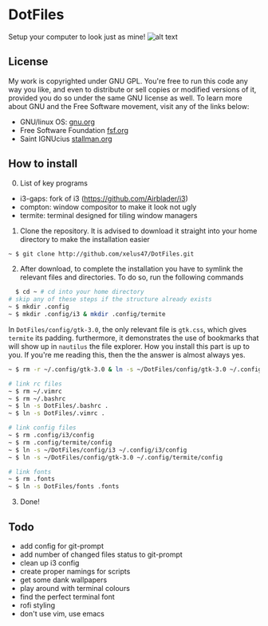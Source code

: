 # DotFiles
Setup your computer to look just as mine!
![alt text](http://i.imgur.com/qX9zeq9.jpg "Logo Title Text 1")
## License
My work is copyrighted under GNU GPL. You're free to run this code any way you like, and even to distribute or sell copies or modified versions of it, provided you do so under the same GNU license as well. To learn more about GNU and the Free Software movement, visit any of the links below:
- GNU/linux OS: [gnu.org](https://www.gnu.org) 
- Free Software Foundation [fsf.org](https://www.fsf.org) 
- Saint IGNUcius [stallman.org](https://www.stallman.org) 

## How to install

0. List of key programs
- i3-gaps: fork of i3 (https://github.com/Airblader/i3)
- compton: window compositor to make it look not ugly
- termite: terminal designed for tiling window managers

1. Clone the repository. It is advised to download it straight into your home directory to make the installation easier
```bash
~ $ git clone http://github.com/xelus47/DotFiles.git
```

2. After download, to complete the installation you have to symlink the relevant files and directories. To do so, run the following commands
```bash
  $ cd ~ # cd into your home directory
# skip any of these steps if the structure already exists
~ $ mkdir .config
~ $ mkdir .config/i3 & mkdir .config/termite
```
In `DotFiles/config/gtk-3.0`, the only relevant file is
`gtk.css`, which gives `termite` its padding.
furthermore, it demonstrates the use of bookmarks that will
show up in `nautilus` the file explorer. How you install
this part is up to you. If you're me reading this, then the
the answer is almost always yes.
```bash
~ $ rm -r ~/.config/gtk-3.0 & ln -s ~/DotFiles/config/gtk-3.0 ~/.config/

# link rc files
~ $ rm ~/.vimrc
~ $ rm ~/.bashrc
~ $ ln -s DotFiles/.bashrc .
~ $ ln -s DotFiles/.vimrc .

# link config files
~ $ rm .config/i3/config
~ $ rm .config/termite/config 
~ $ ln -s ~/DotFiles/config/i3 ~/.config/i3/config
~ $ ln -s ~/DotFiles/config/gtk-3.0 ~/.config/termite/config

# link fonts
~ $ rm .fonts
~ $ ln -s DotFiles/fonts .fonts
```

3. Done!

## Todo
- add config for git-prompt
- add number of changed files status to git-prompt
- clean up i3 config
- create proper namings for scripts
- get some dank wallpapers
- play around with terminal colours
- find the perfect terminal font
- rofi styling
- don't use vim, use emacs

